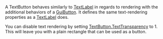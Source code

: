 A TextButton behaves similarly to [TextLabel](https://developer.roblox.com/en-us/api-reference/class/TextLabel) in regards to rendering with the additional behaviors of a [GuiButton](https://developer.roblox.com/en-us/api-reference/class/GuiButton). It defines the same text-rendering properties as a [TextLabel](https://developer.roblox.com/en-us/api-reference/class/TextLabel) does.

You can disable text rendering by setting [TextButton.TextTransparency](https://developer.roblox.com/en-us/api-reference/property/TextButton/TextTransparency) to 1. This will leave you with a plain rectangle that can be used as a button.